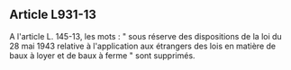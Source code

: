 Article L931-13
----
A l'article L. 145-13, les mots : " sous réserve des dispositions de la loi du
28 mai 1943 relative à l'application aux étrangers des lois en matière de baux à
loyer et de baux à ferme " sont supprimés.
